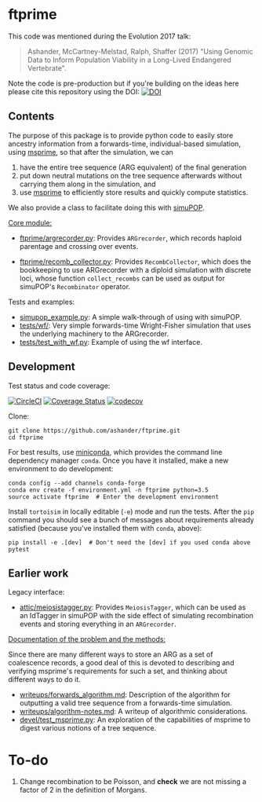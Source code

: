 ftprime
======

This code was mentioned during the Evolution 2017 talk:
> Ashander, McCartney-Melstad, Ralph, Shaffer (2017) "Using Genomic Data to Inform Population Viability in a Long-Lived Endangered Vertebrate". 

Note the code is pre-production but if you're building on the ideas here please cite this repository using the DOI: [![DOI](https://zenodo.org/badge/72480698.svg)](https://zenodo.org/badge/latestdoi/72480698)


Contents
--------

The purpose of this package is to provide python code to easily store ancestry information from a forwards-time, 
individual-based simulation, using [msprime](https://github.com/jeromekelleher/msprime), so that after the simulation,
we can

1. have the entire tree sequence (ARG equivalent) of the final generation
2. put down neutral mutations on the tree sequence afterwards without carrying them along in the simulation, and
3. use [msprime](https://github.com/jeromekelleher/msprime) to efficiently store results and quickly compute statistics.

We also provide a class to facilitate doing this with [simuPOP](https://github.com/BoPeng/simuPOP).

[Core module:](ftprime/)

-  [ftprime/argrecorder.py](ftprime/argrecorder.py): Provides `ARGrecorder`, which records haploid parentage and crossing over events.

-  [ftprime/recomb_collector.py](ftprime/recomb_collector.py): Provides `RecombCollector`, which does the bookkeeping to use ARGrecorder
    with a diploid simulation with discrete loci, whose function `collect_recombs` can be used as output for simuPOP's `Recombinator` operator.


Tests and examples:

-  [simupop_example.py](simupop_example.py): A simple walk-through of using with simuPOP.
-  [tests/wf/](test/wf/__init__.py): Very simple forwards-time Wright-Fisher simulation that uses the underlying machinery to the ARGrecorder.
-  [tests/test_with_wf.py](tests/test_with_wf.py): Example of using the wf interface.


Development
-----------

Test status and code coverage:

[![CircleCI](https://circleci.com/gh/ashander/ftprime/tree/master.svg?style=svg)](https://circleci.com/gh/ashander/ftprime/tree/master) [![Coverage Status](https://coveralls.io/repos/github/ashander/ftprime/badge.svg?branch=master)](https://coveralls.io/github/ashander/ftprime?branch=master) [![codecov](https://codecov.io/gh/ashander/ftprime/branch/master/graph/badge.svg)](https://codecov.io/gh/ashander/ftprime)


Clone:

    git clone https://github.com/ashander/ftprime.git
    cd ftprime

For best results, use [miniconda](https://conda.io/miniconda.html),
which provides the command line dependency manager `conda`.
Once you have it installed, make a new environment to do development:

    conda config --add channels conda-forge
    conda env create -f environment.yml -n ftprime python=3.5
    source activate ftprime  # Enter the development environment

Install ``tortoisim`` in locally editable (``-e``) mode and run the tests.
After the ``pip`` command you should see a bunch of messages about requirements
already satisfied (because you've installed them with ``conda``, above):

    pip install -e .[dev]  # Don't need the [dev] if you used conda above
    pytest

Earlier work
------------

Legacy interface:

-  [attic/meiosistagger.py](attic/meiosistagger.py): Provides `MeiosisTagger`, which can be used as an IdTagger in simuPOP
    with the side effect of simulating recombination events and storing everything in an `ARGrecorder`.

[Documentation of the problem and the methods:](writeups/)

Since there are many different ways to store an ARG as a set of coalescence records,
a good deal of this is devoted to describing and verifying msprime's requirements
for such a set, and thinking about different ways to do it.

-  [writeups/forwards_algorithm.md](writeups/forwards_algorithm.md): Description of the algorithm for outputting a valid tree sequence from a forwards-time simulation.
-  [writeups/algorithm-notes.md](writeups/algorithm-notes.md): A writeup of algorithmic considerations.
-  [devel/test_msprime.py](devel/test_msprime.py): An exploration of the capabilities of msprime to digest various notions of a tree sequence.

To-do
=====

1. Change recombination to be Poisson, and **check** we are not missing a factor of 2 in the definition of Morgans.

